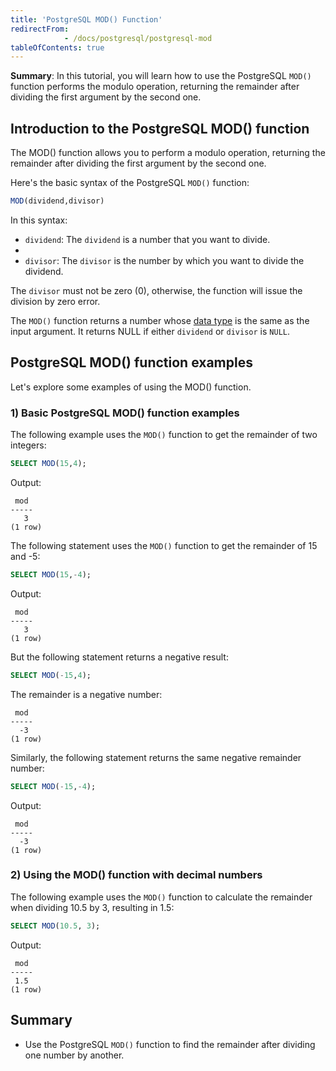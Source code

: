 ```yaml
---
title: 'PostgreSQL MOD() Function'
redirectFrom: 
            - /docs/postgresql/postgresql-mod
tableOfContents: true
---
```



**Summary**: In this tutorial, you will learn how to use the PostgreSQL `MOD()` function performs the modulo operation, returning the remainder after dividing the first argument by the second one.

## Introduction to the PostgreSQL MOD() function

The MOD() function allows you to perform a modulo operation, returning the remainder after dividing the first argument by the second one.

Here's the basic syntax of the PostgreSQL `MOD()` function:

```sql
MOD(dividend,divisor)
```

In this syntax:

- `dividend`: The `dividend` is a number that you want to divide.
-
- `divisor`: The `divisor` is the number by which you want to divide the dividend.

The `divisor` must not be zero (0), otherwise, the function will issue the division by zero error.

The `MOD()` function returns a number whose [data type](/docs/postgresql/postgresql-data-types) is the same as the input argument. It returns NULL if either `dividend` or `divisor` is `NULL`.

## PostgreSQL MOD() function examples

Let's explore some examples of using the MOD() function.

### 1) Basic PostgreSQL MOD() function examples

The following example uses the `MOD()` function to get the remainder of two integers:

```sql
SELECT MOD(15,4);
```

Output:

```
 mod
-----
   3
(1 row)
```

The following statement uses the `MOD()` function to get the remainder of 15 and -5:

```sql
SELECT MOD(15,-4);
```

Output:

```
 mod
-----
   3
(1 row)
```

But the following statement returns a negative result:

```sql
SELECT MOD(-15,4);
```

The remainder is a negative number:

```
 mod
-----
  -3
(1 row)
```

Similarly, the following statement returns the same negative remainder number:

```sql
SELECT MOD(-15,-4);
```

Output:

```
 mod
-----
  -3
(1 row)
```

### 2) Using the MOD() function with decimal numbers

The following example uses the `MOD()` function to calculate the remainder when dividing 10.5 by 3, resulting in 1.5:

```sql
SELECT MOD(10.5, 3);
```

Output:

```
 mod
-----
 1.5
(1 row)
```

## Summary

- Use the PostgreSQL `MOD()` function to find the remainder after dividing one number by another.

